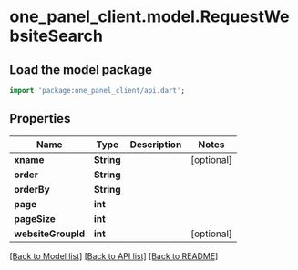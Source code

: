 # one_panel_client.model.RequestWebsiteSearch

## Load the model package
```dart
import 'package:one_panel_client/api.dart';
```

## Properties
Name | Type | Description | Notes
------------ | ------------- | ------------- | -------------
**xname** | **String** |  | [optional] 
**order** | **String** |  | 
**orderBy** | **String** |  | 
**page** | **int** |  | 
**pageSize** | **int** |  | 
**websiteGroupId** | **int** |  | [optional] 

[[Back to Model list]](../README.md#documentation-for-models) [[Back to API list]](../README.md#documentation-for-api-endpoints) [[Back to README]](../README.md)


